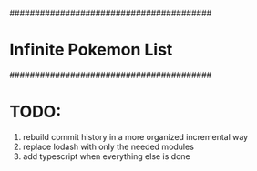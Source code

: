########################################
# Infinite Pokemon List
########################################

# TODO:

1) rebuild commit history in a more organized incremental way
2) replace lodash with only the needed modules
3) add typescript when everything else is done